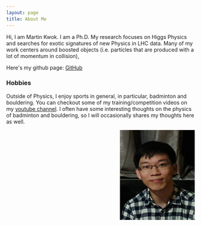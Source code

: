 ```yaml
---
layout: page
title: About Me 
---
```


<div class="row">
  <div class="col-sm-8">
 
Hi, I am Martin Kwok. I am a Ph.D. 
My research focuses on Higgs Physics and searches for exotic signatures of new Physics in LHC data.
Many of my work centers around boosted objects (i.e. particles that are produced with a lot of momentum in collision),

Here's my github page: [GitHub](https://github.com/kakwok)

### Hobbies
 
Outside of Physics, I enjoy sports in general, in particular, badminton and bouldering.
You can checkout some of my training/competition videos on my [youtube channel](https://www.youtube.com/channel/UCGwNLWPxcvd0WQ90B1XxueA/).
I often have some interesting thoughts on the physics of badminton and bouldering,
so I will occasionally shares my thoughts here as well.

  </div>
  <div class="col-sm-4">
  <img align='right' width='200' height='240' src="/assets/images/propic.jpg">
  </div>
</div>

